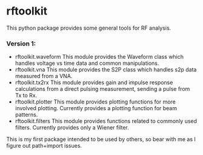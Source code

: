 # rftoolkit

This python package provides some general tools for RF analysis.

### Version 1:
- rftoolkit.waveform
This module provides the Waveform class which handles voltage vs time data and common manipulations.
- rftoolkit.vna
This module provides the S2P class which handles s2p data measured from a VNA.
- rftoolkit.tx2rx
This module provides gain and impulse response calculations from a direct pulsing measurement, sending a pulse from Tx to Rx.
- rftoolkit.plotter
This module provides plotting functions for more involved plotting. Currently provides a plotting function for beam patterns.
- rftoolkit.filters
This module provides functions related to commonly used filters. Currently provides only a Wiener filter.


This is my first package intended to be used by others, so bear with me as I figure out path+import issues.
